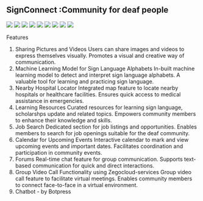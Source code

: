 <h2>SignConnect :Community for deaf people</h2>
<img src="https://github.com/Prajakta514/SignConnect/assets/113609531/d4893a76-e74d-4f6f-80bf-484ef85bb680">
<img src="https://github.com/Prajakta514/SignConnect/assets/113609531/b1e5a5c5-f737-45d6-97a9-d1fac6e3b443">
<img src="https://github.com/Prajakta514/SignConnect/assets/113609531/f4526689-6379-4e20-b3fb-e8403740f12b">
<img src="https://github.com/Prajakta514/SignConnect/assets/113609531/b1cd2c28-294b-4516-be9e-981d53407a67">
<img src="https://github.com/Prajakta514/SignConnect/assets/113609531/1b5f0816-5e59-4649-8551-eb2e09add299">
<img src="https://github.com/Prajakta514/SignConnect/assets/113609531/18c02eee-9890-497e-96a8-5b903b2009b7">
<img src="https://github.com/Prajakta514/SignConnect/assets/113609531/508a064a-f91f-494b-aae6-2cc7352a0001">
<img src="https://github.com/Prajakta514/SignConnect/assets/113609531/1a00531f-8f97-49a6-a2d7-1ffcd7a48060">
<img src="https://github.com/Prajakta514/SignConnect/assets/113609531/8dd83385-5a87-4deb-8797-a6654389f49a">






Features
1. Sharing Pictures and Videos
Users can share images and videos to express themselves visually.
Promotes a visual and creative way of communication.
2. Machine Learning Model for Sign Language Alphabets
In-built machine learning model to detect and interpret sign language alphabets.
A valuable tool for learning and practicing sign language.
3. Nearby Hospital Locator
Integrated map feature to locate nearby hospitals or healthcare facilities.
Ensures quick access to medical assistance in emergencies.
4. Learning Resources
Curated resources for learning sign language, scholarshps update and related topics.
Empowers community members to enhance their knowledge and skills.
5.  Job Search
Dedicated section for job listings and opportunities.
Enables members to search for job openings suitable for the deaf community.
6. Calendar for Upcoming Events
Interactive calendar to mark and view upcoming events and important dates.
Facilitates coordination and participation in community events.
7. Forums
Real-time chat feature for group communication.
Supports text-based communication for quick and direct interactions.
8. Group Video Call Functionality using Zegocloud-services
Group video call feature to facilitate virtual meetings.
Enables community members to connect face-to-face in a virtual environment.
9. Chatbot - by Botpress

